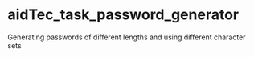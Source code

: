 # aidTec_task_password_generator
 Generating passwords of different lengths and using different character sets
